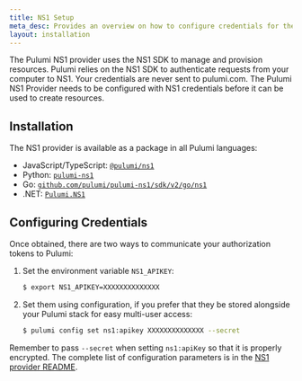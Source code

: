 ```yaml
---
title: NS1 Setup
meta_desc: Provides an overview on how to configure credentials for the Pulumi NS1 Provider.
layout: installation
---
```


The Pulumi NS1 provider uses the NS1 SDK to manage and provision resources.
Pulumi relies on the NS1 SDK to authenticate requests from your computer to NS1. Your credentials are never sent
to pulumi.com.
The Pulumi NS1 Provider needs to be configured with NS1 credentials
before it can be used to create resources.

## Installation

The NS1 provider is available as a package in all Pulumi languages:

* JavaScript/TypeScript: [`@pulumi/ns1`](https://www.npmjs.com/package/@pulumi/ns1)
* Python: [`pulumi-ns1`](https://pypi.org/project/pulumi-ns1/)
* Go: [`github.com/pulumi/pulumi-ns1/sdk/v2/go/ns1`](https://github.com/pulumi/pulumi-ns1)
* .NET: [`Pulumi.NS1`](https://www.nuget.org/packages/Pulumi.Ns1)

## Configuring Credentials

Once obtained, there are two ways to communicate your authorization tokens to Pulumi:

1. Set the environment variable `NS1_APIKEY`:

    ```bash
    $ export NS1_APIKEY=XXXXXXXXXXXXXX
    ```

2. Set them using configuration, if you prefer that they be stored alongside your Pulumi stack for easy multi-user access:

    ```bash
    $ pulumi config set ns1:apikey XXXXXXXXXXXXXX --secret
    ```

Remember to pass `--secret` when setting `ns1:apiKey` so that it is properly encrypted. The complete list of
configuration parameters is in the
[NS1 provider README](https://github.com/pulumi/pulumi-ns1/blob/master/README.md).

